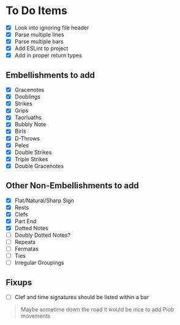 # To Do Items

- [x] Look into ignoring file header
- [x] Parse multiple lines 
- [x] Parse multiple bars 
- [x] Add ESLint to project
- [x] Add in proper return types 

## Embellishments to add

- [x] Gracenotes
- [x] Doublings
- [x] Strikes
- [x] Grips
- [x] Taorluaths
- [x] Bubbly Note
- [x] Birls
- [x] D-Throws
- [x] Peles
- [x] Double Strikes
- [x] Triple Strikes
- [x] Double Gracenotes

## Other Non-Embellishments to add
- [x] Flat/Natural/Sharp Sign
- [x] Rests
- [x] Clefs
- [x] Part End
- [x] Dotted Notes
- [ ] Doubly Dotted Notes?
- [ ] Repeats 
- [ ] Fermatas
- [ ] Ties
- [ ] Irregular Groupings

## Fixups
- [ ] Clef and time signatures should be listed within a bar

> Maybe sometime down the road it would be nice to add Piob movements
